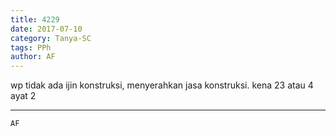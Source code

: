 ```yaml
---
title: 4229
date: 2017-07-10
category: Tanya-SC
tags: PPh
author: AF
---
```


wp tidak ada ijin konstruksi, menyerahkan jasa konstruksi. kena 23 atau 4 ayat 2

---



`AF`
